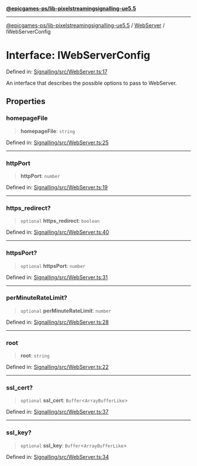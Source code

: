 [**@epicgames-ps/lib-pixelstreamingsignalling-ue5.5**](../../README.md)

***

[@epicgames-ps/lib-pixelstreamingsignalling-ue5.5](../../README.md) / [WebServer](../README.md) / IWebServerConfig

# Interface: IWebServerConfig

Defined in: [Signalling/src/WebServer.ts:17](https://github.com/mcottontensor/PixelStreamingInfrastructure/blob/1c2e89b140492a0711bcb88268b18a037a27dc45/Signalling/src/WebServer.ts#L17)

An interface that describes the possible options to pass to
WebServer.

## Properties

### homepageFile

> **homepageFile**: `string`

Defined in: [Signalling/src/WebServer.ts:25](https://github.com/mcottontensor/PixelStreamingInfrastructure/blob/1c2e89b140492a0711bcb88268b18a037a27dc45/Signalling/src/WebServer.ts#L25)

***

### httpPort

> **httpPort**: `number`

Defined in: [Signalling/src/WebServer.ts:19](https://github.com/mcottontensor/PixelStreamingInfrastructure/blob/1c2e89b140492a0711bcb88268b18a037a27dc45/Signalling/src/WebServer.ts#L19)

***

### https\_redirect?

> `optional` **https\_redirect**: `boolean`

Defined in: [Signalling/src/WebServer.ts:40](https://github.com/mcottontensor/PixelStreamingInfrastructure/blob/1c2e89b140492a0711bcb88268b18a037a27dc45/Signalling/src/WebServer.ts#L40)

***

### httpsPort?

> `optional` **httpsPort**: `number`

Defined in: [Signalling/src/WebServer.ts:31](https://github.com/mcottontensor/PixelStreamingInfrastructure/blob/1c2e89b140492a0711bcb88268b18a037a27dc45/Signalling/src/WebServer.ts#L31)

***

### perMinuteRateLimit?

> `optional` **perMinuteRateLimit**: `number`

Defined in: [Signalling/src/WebServer.ts:28](https://github.com/mcottontensor/PixelStreamingInfrastructure/blob/1c2e89b140492a0711bcb88268b18a037a27dc45/Signalling/src/WebServer.ts#L28)

***

### root

> **root**: `string`

Defined in: [Signalling/src/WebServer.ts:22](https://github.com/mcottontensor/PixelStreamingInfrastructure/blob/1c2e89b140492a0711bcb88268b18a037a27dc45/Signalling/src/WebServer.ts#L22)

***

### ssl\_cert?

> `optional` **ssl\_cert**: `Buffer`\<`ArrayBufferLike`\>

Defined in: [Signalling/src/WebServer.ts:37](https://github.com/mcottontensor/PixelStreamingInfrastructure/blob/1c2e89b140492a0711bcb88268b18a037a27dc45/Signalling/src/WebServer.ts#L37)

***

### ssl\_key?

> `optional` **ssl\_key**: `Buffer`\<`ArrayBufferLike`\>

Defined in: [Signalling/src/WebServer.ts:34](https://github.com/mcottontensor/PixelStreamingInfrastructure/blob/1c2e89b140492a0711bcb88268b18a037a27dc45/Signalling/src/WebServer.ts#L34)
